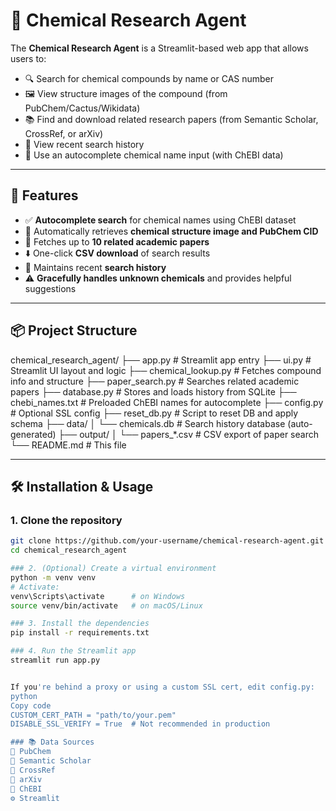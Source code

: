 # 🧪 Chemical Research Agent

The **Chemical Research Agent** is a Streamlit-based web app that allows users to:

- 🔍 Search for chemical compounds by name or CAS number  
- 🖼️ View structure images of the compound (from PubChem/Cactus/Wikidata)  
- 📚 Find and download related research papers (from Semantic Scholar, CrossRef, or arXiv)  
- 🧾 View recent search history  
- 🧠 Use an autocomplete chemical name input (with ChEBI data)

---

## 🚀 Features

- ✅ **Autocomplete search** for chemical names using ChEBI dataset
- 🧬 Automatically retrieves **chemical structure image and PubChem CID**
- 📄 Fetches up to **10 related academic papers**
- ⬇️ One-click **CSV download** of search results
- 🔁 Maintains recent **search history**
- ⚠️ **Gracefully handles unknown chemicals** and provides helpful suggestions

---

## 📦 Project Structure

chemical_research_agent/
├── app.py # Streamlit app entry
├── ui.py # Streamlit UI layout and logic
├── chemical_lookup.py # Fetches compound info and structure
├── paper_search.py # Searches related academic papers
├── database.py # Stores and loads history from SQLite
├── chebi_names.txt # Preloaded ChEBI names for autocomplete
├── config.py # Optional SSL config
├── reset_db.py # Script to reset DB and apply schema
├── data/
│ └── chemicals.db # Search history database (auto-generated)
├── output/
│ └── papers_*.csv # CSV export of paper search
└── README.md # This file


---

## 🛠️ Installation & Usage

### 1. Clone the repository

```bash
git clone https://github.com/your-username/chemical-research-agent.git
cd chemical_research_agent

### 2. (Optional) Create a virtual environment
python -m venv venv
# Activate:
venv\Scripts\activate      # on Windows
source venv/bin/activate   # on macOS/Linux

### 3. Install the dependencies
pip install -r requirements.txt

### 4. Run the Streamlit app
streamlit run app.py


If you're behind a proxy or using a custom SSL cert, edit config.py:
python
Copy code
CUSTOM_CERT_PATH = "path/to/your.pem"
DISABLE_SSL_VERIFY = True  # Not recommended in production

### 📚 Data Sources
🔬 PubChem
📘 Semantic Scholar
📖 CrossRef
📜 arXiv
🧪 ChEBI
⚙️ Streamlit
